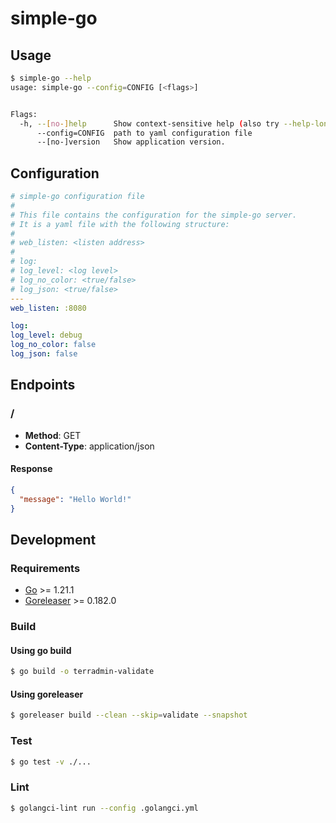 # simple-go

## Usage

```bash
$ simple-go --help
usage: simple-go --config=CONFIG [<flags>]


Flags:
  -h, --[no-]help      Show context-sensitive help (also try --help-long and --help-man).
      --config=CONFIG  path to yaml configuration file
      --[no-]version   Show application version.
```

## Configuration

```yaml
# simple-go configuration file
#
# This file contains the configuration for the simple-go server.
# It is a yaml file with the following structure:
#
# web_listen: <listen address>
#
# log:
# log_level: <log level>
# log_no_color: <true/false>
# log_json: <true/false>
---
web_listen: :8080

log:
log_level: debug
log_no_color: false
log_json: false

```

## Endpoints

### /

- **Method**: GET
- **Content-Type**: application/json

#### Response

```json
{
  "message": "Hello World!"
}
```

## Development

### Requirements

- [Go](https://golang.org/) >= 1.21.1
- [Goreleaser](https://goreleaser.com/) >= 0.182.0

### Build

#### Using go build

```bash
$ go build -o terradmin-validate
```

#### Using goreleaser

```bash
$ goreleaser build --clean --skip=validate --snapshot
```

### Test

```bash
$ go test -v ./...
```

### Lint

```bash
$ golangci-lint run --config .golangci.yml
```

